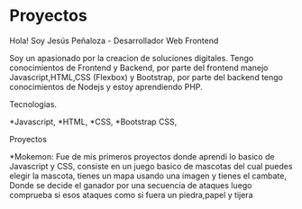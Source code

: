 # Proyectos
Hola! Soy Jesús Peñaloza - Desarrollador Web Frontend

Soy un apasionado por la creacion de soluciones digitales. Tengo conocimientos de Frontend y Backend, por parte del frontend manejo Javascript,HTML,CSS (Flexbox) y Bootstrap, por parte del backend tengo conocimientos de Nodejs y estoy aprendiendo PHP.

Tecnologias.

*Javascript,
*HTML,
*CSS,
*Bootstrap CSS,

Proyectos

*Mokemon: Fue de mis primeros proyectos donde aprendi lo basico de Javascript y CSS, consiste en un juego basico de mascotas del cual puedes elegir la mascota, tienes un mapa usando una imagen y tienes el cambate, Donde se decide el ganador por una secuencia de ataques luego comprueba si esos ataques como si fuera un piedra,papel y tijera
